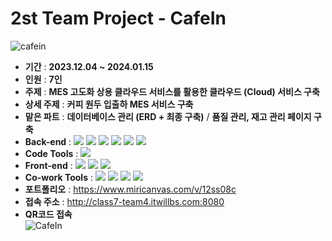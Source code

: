 # 2st Team Project - CafeIn
![cafein](https://github.com/horyong-code/CafeIn/assets/149052781/13139d93-3cb3-4df8-af6c-c3a67ac07e32)

- **기간** : **2023.12.04 ~ 2024.01.15**
- **인원** : **7인**
- **주제** : **MES 고도화 상용 클라우드 서비스를 활용한 클라우드 (Cloud) 서비스 구축**
- **상세 주제** : **커피 원두 입출하 MES 서비스 구축**
- **맡은 파트** : **데이터베이스 관리 (ERD + 최종 구축)** / **품질 관리, 재고 관리 페이지 구축**
- **Back-end** : <img src="https://img.shields.io/badge/Spring-6DB33F?style=flat-square&logo=spring&logoColor=white"/>&nbsp;<img src="https://img.shields.io/badge/JavaScript-F7DF1E?style=flat-square&logo=javascript&logoColor=white"/>&nbsp;<img src="https://img.shields.io/badge/Java-437291?style=flat-square&logo=openjdk&logoColor=white"/>&nbsp;<img src="https://img.shields.io/badge/MySQL-4479A1?style=flat-square&logo=mysql&logoColor=white"/>&nbsp;<img src="https://img.shields.io/badge/JQuery-0769AD?style=flat-square&logo=jquery&logoColor=white"/>&nbsp;<img src="https://img.shields.io/badge/JSON-000000?style=flat-square&logo=json&logoColor=white"/>
- **Code Tools** : <img src="https://img.shields.io/badge/EclipseIDE-2C2255?style=flat-square&logo=eclipseide&logoColor=white"/>
- **Front-end** : <img src="https://img.shields.io/badge/HTML-E34F26?style=flat-square&logo=html5&logoColor=white"/>&nbsp;<img src="https://img.shields.io/badge/CSS-1572B6?style=flat-square&logo=css3&logoColor=white"/>&nbsp;<img src="https://img.shields.io/badge/BootStrap-7952B3?style=flat-square&logo=bootstrap&logoColor=white"/>
- **Co-work Tools** : <img src="https://img.shields.io/badge/Github-181717?style=flat-square&logo=Github&logoColor=white"/>&nbsp;<img src="https://img.shields.io/badge/Sourcetree-0052CC?style=flat-square&logo=sourcetree&logoColor=white"/>&nbsp;<img src="https://img.shields.io/badge/Discord-5865F2?style=flat-square&logo=discord&logoColor=white"/>&nbsp;<img src="https://img.shields.io/badge/GoogleDocs-4285F4?style=flat-square&logo=googledocs&logoColor=white"/>
- **포트폴리오** : https://www.miricanvas.com/v/12ss08c
- **접속 주소** : http://class7-team4.itwillbs.com:8080
- **QR코드 접속**<br>![CafeIn](https://github.com/horyong-code/CafeIn/assets/149052781/621f2b28-2493-4deb-b503-b8b45036352c)

